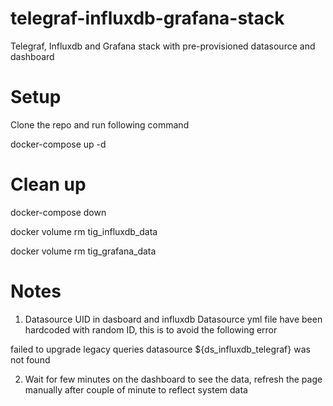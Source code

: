 # telegraf-influxdb-grafana-stack
Telegraf, Influxdb and Grafana stack with pre-provisioned datasource and dashboard

# Setup

Clone the repo and run following command

docker-compose up -d


# Clean up
docker-compose down

docker volume rm tig_influxdb_data

docker volume rm tig_grafana_data



# Notes

1. Datasource UID in dasboard and influxdb Datasource yml file have been hardcoded with random ID, this is to avoid the following error

failed to upgrade legacy queries datasource ${ds_influxdb_telegraf} was not found

2. Wait for few minutes on the dashboard to see the data, refresh the page manually after couple of minute to reflect system data